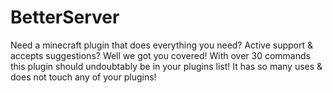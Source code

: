 # BetterServer

Need a minecraft plugin that does everything you need? Active support & accepts suggestions? Well we got you covered! 
With over 30 commands this plugin should undoubtably be in your plugins list! It has so many uses & does not touch any of your plugins! 
